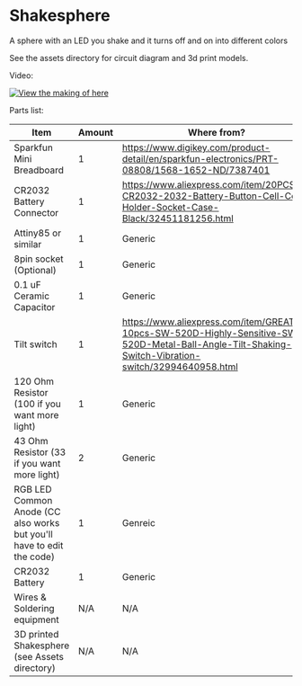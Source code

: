 # Shakesphere
A sphere with an LED you shake and it turns off and on into different colors

See the assets directory for circuit diagram and 3d print models.

Video:

[![View the making of here](https://img.youtube.com/vi/So-5wrXYYBQ/0.jpg)](https://www.youtube.com/watch?v=So-5wrXYYBQ)

Parts list:

| Item | Amount | Where from? |
|---|---|---|
| Sparkfun Mini Breadboard | 1 | https://www.digikey.com/product-detail/en/sparkfun-electronics/PRT-08808/1568-1652-ND/7387401 |
| CR2032 Battery Connector | 1 | https://www.aliexpress.com/item/20PCS-CR2032-2032-Battery-Button-Cell-Coin-Holder-Socket-Case-Black/32451181256.html |
| Attiny85 or similar | 1 | Generic |
| 8pin socket (Optional) | 1 | Generic |
| 0.1 uF Ceramic Capacitor | 1 | Generic |
| Tilt switch | 1 | https://www.aliexpress.com/item/GREATZT-10pcs-SW-520D-Highly-Sensitive-SW-520D-Metal-Ball-Angle-Tilt-Shaking-Switch-Vibration-switch/32994640958.html |
| 120 Ohm Resistor (100 if you want more light) | 1 | Generic |
| 43 Ohm Resistor (33 if you want more light) | 2 | Generic |
| RGB LED Common Anode (CC also works but you'll have to edit the code) | 1 | Genreic |
| CR2032 Battery | 1 | Generic |
| Wires & Soldering equipment | N/A | N/A |
| 3D printed Shakesphere (see Assets directory) | N/A | N/A |


